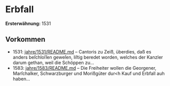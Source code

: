# Erbfall

**Ersterwähnung:** 1531

## Vorkommen
- 1531: [jahre/1531/README.md](../jahre/1531/README.md) – Cantoris zu Zeiß, überdies, daß es anders beſchloſſen
geweſen, liſtig beredet worden, welches der Kanzler darum
gethan, weil die Schöppen zu...
- 1583: [jahre/1583/README.md](../jahre/1583/README.md) – Die Freiheiter wollen die Georgener, Marſchalker,
Schwarzburger und Morißgüter dur<h Kauf und Erbfall
auh haben...

